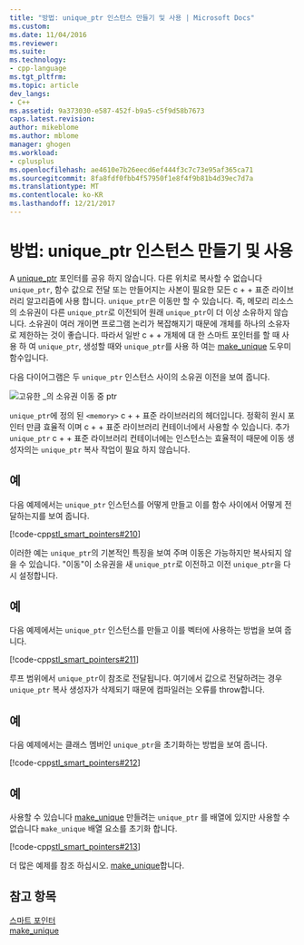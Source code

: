 ```yaml
---
title: "방법: unique_ptr 인스턴스 만들기 및 사용 | Microsoft Docs"
ms.custom: 
ms.date: 11/04/2016
ms.reviewer: 
ms.suite: 
ms.technology:
- cpp-language
ms.tgt_pltfrm: 
ms.topic: article
dev_langs:
- C++
ms.assetid: 9a373030-e587-452f-b9a5-c5f9d58b7673
caps.latest.revision: 
author: mikeblome
ms.author: mblome
manager: ghogen
ms.workload:
- cplusplus
ms.openlocfilehash: ae4610e7b26eecd6ef444f3c7c73e95af365ca71
ms.sourcegitcommit: 8fa8fdf0fbb4f57950f1e8f4f9b81b4d39ec7d7a
ms.translationtype: MT
ms.contentlocale: ko-KR
ms.lasthandoff: 12/21/2017
---
```

# <a name="how-to-create-and-use-uniqueptr-instances"></a>방법: unique_ptr 인스턴스 만들기 및 사용
A [unique_ptr](../standard-library/unique-ptr-class.md) 포인터를 공유 하지 않습니다. 다른 위치로 복사할 수 없습니다 `unique_ptr`, 함수 값으로 전달 또는 만들어지는 사본이 필요한 모든 c + + 표준 라이브러리 알고리즘에 사용 합니다. `unique_ptr`은 이동만 할 수 있습니다. 즉, 메모리 리소스의 소유권이 다른 `unique_ptr`로 이전되어 원래 `unique_ptr`이 더 이상 소유하지 않습니다. 소유권이 여러 개이면 프로그램 논리가 복잡해지기 때문에 개체를 하나의 소유자로 제한하는 것이 좋습니다. 따라서 일반 c + + 개체에 대 한 스마트 포인터를 할 때 사용 하 여 `unique_ptr`, 생성할 때와 `unique_ptr`를 사용 하 여는 [make_unique](../standard-library/memory-functions.md#make_unique) 도우미 함수입니다.  
  
 다음 다이어그램은 두 `unique_ptr` 인스턴스 사이의 소유권 이전을 보여 줍니다.  
  
 ![고유한 &#95;의 소유권 이동 중 ptr](../cpp/media/unique_ptr.png "unique_ptr")  
  
 `unique_ptr`에 정의 된 `<memory>` c + + 표준 라이브러리의 헤더입니다. 정확히 원시 포인터 만큼 효율적 이며 c + + 표준 라이브러리 컨테이너에서 사용할 수 있습니다. 추가 `unique_ptr` c + + 표준 라이브러리 컨테이너에는 인스턴스는 효율적이 때문에 이동 생성자의는 `unique_ptr` 복사 작업이 필요 하지 않습니다.  
  
## <a name="example"></a>예  
 다음 예제에서는 `unique_ptr` 인스턴스를 어떻게 만들고 이를 함수 사이에서 어떻게 전달하는지를 보여 줍니다.  
  
 [!code-cpp[stl_smart_pointers#210](../cpp/codesnippet/CPP/how-to-create-and-use-unique-ptr-instances_1.cpp)]  
  
 이러한 예는 `unique_ptr`의 기본적인 특징을 보여 주며 이동은 가능하지만 복사되지 않을 수 있습니다. "이동"이 소유권을 새 `unique_ptr`로 이전하고 이전 `unique_ptr`을 다시 설정합니다.  
  
## <a name="example"></a>예  
 다음 예제에서는 `unique_ptr` 인스턴스를 만들고 이를 벡터에 사용하는 방법을 보여 줍니다.  
  
 [!code-cpp[stl_smart_pointers#211](../cpp/codesnippet/CPP/how-to-create-and-use-unique-ptr-instances_2.cpp)]  
  
 루프 범위에서 `unique_ptr`이 참조로 전달됩니다. 여기에서 값으로 전달하려는 경우 `unique_ptr` 복사 생성자가 삭제되기 때문에 컴파일러는 오류를 throw합니다.  
  
## <a name="example"></a>예  
 다음 예제에서는 클래스 멤버인 `unique_ptr`을 초기화하는 방법을 보여 줍니다.  
  
 [!code-cpp[stl_smart_pointers#212](../cpp/codesnippet/CPP/how-to-create-and-use-unique-ptr-instances_3.cpp)]  
  
## <a name="example"></a>예  
 사용할 수 있습니다 [make_unique](../standard-library/memory-functions.md#make_unique) 만들려는 `unique_ptr` 를 배열에 있지만 사용할 수 없습니다 `make_unique` 배열 요소를 초기화 합니다.  
  
 [!code-cpp[stl_smart_pointers#213](../cpp/codesnippet/CPP/how-to-create-and-use-unique-ptr-instances_4.cpp)]  
  
 더 많은 예제를 참조 하십시오. [make_unique](../standard-library/memory-functions.md#make_unique)합니다.  
  
## <a name="see-also"></a>참고 항목  
 [스마트 포인터](../cpp/smart-pointers-modern-cpp.md)   
 [make_unique](../standard-library/memory-functions.md#make_unique)